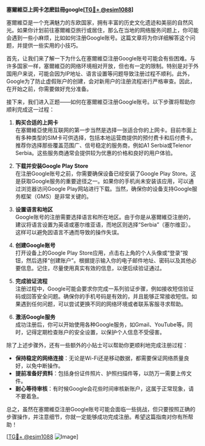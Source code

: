 **塞爾維亞上网卡怎麽註冊google[[TG💪+ @esim1088](https://t.me/s/esim1088)]**

塞爾維亞是一个充满魅力的东欧国家，拥有丰富的历史文化遗迹和美丽的自然风光。如果你计划前往塞爾維亞旅行或居住，那么在当地的网络服务问题上，你可能会遇到一些小麻烦，比如如何注册Google账号。这篇文章将为你详细解答这个问题，并提供一些实用的小技巧。

首先，让我们来了解一下为什么在塞爾維亞注册Google账号可能会有些困难。与许多国家一样，塞爾維亞的网络环境相对开放，但也有一定的限制。特别是对于外国用户来说，可能会因为IP地址、语言设置等问题导致注册过程不顺利。此外，Google为了防止虚假账户的创建，会对新用户的注册流程进行严格审查。因此，在开始之前，你需要做好充分准备。

接下来，我们进入正题——如何在塞爾維亞注册Google账号。以下步骤将帮助你顺利完成这一过程：

1. **购买合适的上网卡**  
   在塞爾維亞使用互联网的第一步当然是选择一张适合你的上网卡。目前市面上有多种类型的SIM卡可供选择，包括本地运营商提供的预付费卡和后付费卡。推荐你选择那些覆盖范围广、信号稳定的服务商，例如A1 Serbia或Telenor Serbia。这些服务商通常会提供较为优惠的价格和良好的用户体验。

2. **下载并安装Google Play Store**  
   在注册Google账号之前，你需要确保设备已经安装了Google Play Store。这是获取Google服务的重要途径之一。如果你的手机尚未安装该应用，可以通过浏览器访问Google Play网站进行下载。当然，确保你的设备支持Google服务框架（GMS）是非常关键的。

3. **设置语言和地区**  
   Google账号的注册需要选择语言和所在地区。由于你是从塞爾維亞注册的，建议将语言设置为英语或塞尔维亚语，而地区则选择“Serbia”（塞尔维亚）。这样可以避免因语言不通而导致的操作失误。

4. **创建Google账号**  
   打开设备上的Google Play Store应用，点击右上角的个人头像或“登录”按钮，然后选择“创建账户”。根据提示输入你的电子邮件地址、密码以及其他必要信息。记住，尽量使用真实有效的信息，以便后续验证通过。

5. **完成验证流程**  
   注册过程中，Google可能会要求你完成一系列验证步骤，例如接收短信验证码或回答安全问题。确保你的手机号码是有效的，并且能够正常接收短信。如果遇到任何问题，可以尝试更换不同的网络环境或者联系客服寻求帮助。

6. **激活Google服务**  
   成功注册后，你可以开始使用各种Google服务，如Gmail、YouTube等。同时，记得定期检查账户的安全设置，以保护个人信息不受侵害。

除了上述步骤外，还有一些额外的小贴士可以帮助你更顺利地完成注册过程：

- **保持稳定的网络连接**：无论是Wi-Fi还是移动数据，都需要保证网络质量良好，以免中断操作。
- **提前准备好资料**：包括身份证件照片、护照扫描件等，以防万一需要上传文件。
- **耐心等待审核**：有时候Google会花些时间审核新账户，这属于正常现象，请不要着急。

总之，虽然在塞爾維亞注册Google账号可能会面临一些挑战，但只要按照正确的步骤操作，并注意细节，你就一定能够成功完成注册。希望这篇指南对你有所帮助！

[[TG💪+ @esim1088](https://t.me/s/esim1088) ![Image](https://i.postimg.cc/4NQfJmqS/Snipaste-2025-05-13-00-14-12.png)]